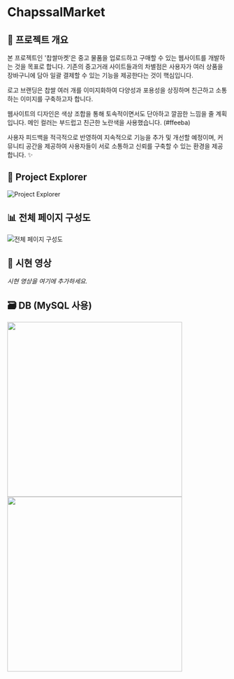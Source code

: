 # ChapssalMarket

## 📝 프로젝트 개요

본 프로젝트인 '찹쌀마켓'은 중고 물품을 업로드하고 구매할 수 있는 웹사이트를 개발하는 것을 목표로 합니다. 기존의 중고거래 사이트들과의 차별점은 사용자가 여러 상품을 장바구니에 담아 일괄 결제할 수 있는 기능을 제공한다는 것이 핵심입니다.

로고 브랜딩은 찹쌀 여러 개를 이미지화하여 다양성과 포용성을 상징하며 친근하고 소통하는 이미지를 구축하고자 합니다.

웹사이트의 디자인은 색상 조합을 통해 토속적이면서도 단아하고 깔끔한 느낌을 줄 계획입니다. 메인 컬러는 부드럽고 친근한 노란색을 사용했습니다. (#ffeeba)


사용자 피드백을 적극적으로 반영하여 지속적으로 기능을 추가 및 개선할 예정이며, 커뮤니티 공간을 제공하여 사용자들이 서로 소통하고 신뢰를 구축할 수 있는 환경을 제공합니다. :sparkles:

## 📁 Project Explorer

![Project Explorer](https://github.com/khyaejin/ChapssalMarket/assets/147326233/1f49bed8-85aa-46d3-85d7-764f023c9c9e)

## 📊 전체 페이지 구성도

![전체 페이지 구성도](https://github.com/khyaejin/ChapssalMarket/assets/147326233/96821625-e73c-41c3-ba8f-42a801f3c668)

## 🎥 시현 영상

_시현 영상을 여기에 추가하세요._

## 🗃 DB (MySQL 사용)

<img src="https://github.com/khyaejin/ChapssalMarket/assets/147326233/34bcde34-29a6-41ec-9a3e-9936126ae6b5" width="400"/>    <img src="https://github.com/khyaejin/ChapssalMarket/assets/147326233/68f913c4-0286-4a58-90ff-4c4a7b722324" width="400"/>

